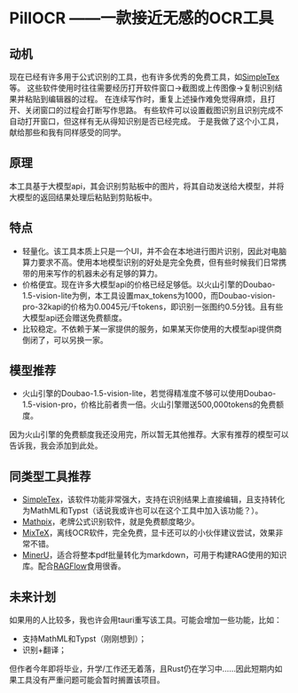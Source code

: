 # PillOCR ——一款接近无感的OCR工具
## 动机
现在已经有许多用于公式识别的工具，也有许多优秀的免费工具，如[SimpleTex](https://simpletex.cn/)等。
这些软件使用时往往需要经历打开软件窗口→截图或上传图像→复制识别结果并粘贴到编辑器的过程。
在连续写作时，重复上述操作难免觉得麻烦，且打开、关闭窗口的过程会打断写作思路。
有些软件可以设置截图识别且识别完成不自动打开窗口，但这样有无从得知识别是否已经完成。
于是我做了这个小工具，献给那些和我有同样感受的同学。

## 原理
本工具基于大模型api，其会识别剪贴板中的图片，将其自动发送给大模型，并将大模型的返回结果处理后粘贴到剪贴板中。

## 特点
- 轻量化。该工具本质上只是一个UI，并不会在本地进行图片识别，因此对电脑算力要求不高。使用本地模型识别的好处是完全免费，但有些时候我们日常携带的用来写作的机器未必有足够的算力。
- 价格便宜。现在许多大模型api的价格已经足够低。以火山引擎的Doubao-1.5-vision-lite为例，本工具设置max_tokens为1000，而Doubao-vision-pro-32kapi的价格为0.0045元/千tokens，即识别一张图约0.5分钱。且有些大模型api还会赠送免费额度。
- 比较稳定。不依赖于某一家提供的服务，如果某天你使用的大模型api提供商倒闭了，可以另换一家。

## 模型推荐
- 火山引擎的Doubao-1.5-vision-lite，若觉得精准度不够可以使用Doubao-1.5-vision-pro，价格比前者贵一倍。火山引擎赠送500,000tokens的免费额度。
  
因为火山引擎的免费额度我还没用完，所以暂无其他推荐。大家有推荐的模型可以告诉我，我会添加到此处。

## 同类型工具推荐
- [SimpleTex](https://simpletex.cn/)，该软件功能非常强大，支持在识别结果上直接编辑，且支持转化为MathML和Typst（话说我或许也可以在这个工具中加入该功能？）。
- [Mathpix](https://mathpix.com/)，老牌公式识别软件，就是免费额度略少。
- [MixTeX](https://github.com/RQLuo/MixTeX-Latex-OCR)，离线OCR软件，完全免费，显卡还可以的小伙伴建议尝试，效果非常不错。
- [MinerU](https://mineru.net/)，适合将整本pdf批量转化为markdown，可用于构建RAG使用的知识库。配合[RAGFlow](https://github.com/infiniflow/ragflow)食用很香。
## 未来计划
如果用的人比较多，我也许会用tauri重写该工具。可能会增加一些功能，比如：
- 支持MathML和Typst（刚刚想到）；
- 识别+翻译；

但作者今年即将毕业，升学/工作还无着落，且Rust仍在学习中……因此短期内如果工具没有严重问题可能会暂时搁置该项目。



